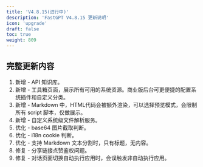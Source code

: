 ```yaml
---
title: 'V4.8.15(进行中)'
description: 'FastGPT V4.8.15 更新说明'
icon: 'upgrade'
draft: false
toc: true
weight: 809
---
```



## 完整更新内容

1. 新增 - API 知识库。
2. 新增 - 工具箱页面，展示所有可用的系统资源。商业版后台可更便捷的配置系统插件和自定义分类。
3. 新增 - Markdown 中，HTML代码会被额外渲染，可以选择预览模式，会限制所有 script 脚本，仅做展示。
4. 新增 - 自定义系统级文件解析服务。
5. 优化 - base64 图片截取判断。
6. 优化 - i18n cookie 判断。
7. 优化 - 支持 Markdown 文本分割时，只有标题，无内容。
8. 修复 - 分享链接点赞鉴权问题。
9. 修复 - 对话页面切换自动执行应用时，会误触发非自动执行应用。